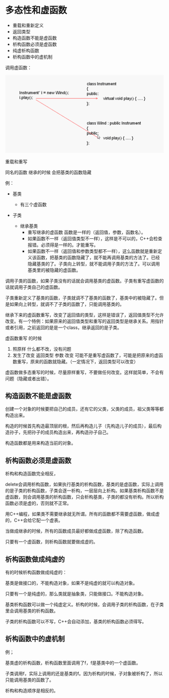 # 多态性和虚函数

- 重载和重新定义
- 返回类型
- 构造函数不能是虚函数
- 析构函数必须是虚函数
- 纯虚析构函数
- 析构函数中的虚机制

调用虚函数：

![image-20191017105926211](assets/image-20191017105926211.png)

重载和重写

同名的函数 继承的时候 会把基类的函数隐藏

例：

- 基类
  - 有三个虚函数

- 子类
  - 继承基类
    - 重写继承的虚函数 函数是一样的（返回值，参数，函数名）。
    - 如果函数不一样（返回值类型不一样），这样是不可以的，C++会检查报错。必须得是一样的。才能重写。
    - 如果函数不一样（返回值和参数类型都不一样），这么函数就是重新定义该函数，把基类的函数隐藏了，就不能再调用基类的方法了。已经隐藏基类的了。子类向上转型，就不能调用子类的方法了。可以调用基类里的被隐藏的虚函数。

调用子类的函数，如果子类没有的话就会调用基类的虚函数。子类有重写虚函数的话就调用子类自己的虚函数。

子类重新定义了基类的函数，子类就调不了基类的函数了，基类中的被隐藏了。但是如果向上转型，就调不了子类的函数了，只能调用基类的。



继承下来的虚函数重写，改变了返回值的类型，这样是错误了，返回值类型不允许改变。有一个特例：如果原来的返回值类型和重写的返回类型是继承关系。用指针或者引用，之前返回的是是一个class，继承返回的是子类。

虚函数重写 的时候

1. 照原样 什么都不改，没有问题
2. 发生了改变 返回类型 参数 改变 可能不是重写虚函数了，可能是把原来的虚函数重写，原来的函数就隐藏。（一定情况下，返回类型可以改变）

虚函数做多态重写的时候，尽量原样重写，不要做任何改变。这样就简单，不会有问题（隐藏或者出错）。

## 构造函数不能是虚函数

创建一个对象的时候要把自己的成员，还有它的父类，父类的成员，祖父类等等都构造出来。

构造的时候首先构造最顶层的根，然后再构造儿子（先构造儿子的成员），最后构造孙子，先把孙子的成员构造出来，再构造孙子自己。

构造函数都是用来构造当前的对象。

## 析构函数必须是虚函数

析构和构造函数完全相反，

delete会调用析构函数，如果执行基类的析构函数，基类的是虚函数，实际上调用的是子类的析构函数，子类会逐一析构，一层层向上析构。如果基类析构函数不是虚函数，则会调用基类的析构函数，只会析构基类，子类的都没有析构。所以析构函数必须是虚的，否则就不正常。



用C++编程，如果类不需要继承就无所谓。所有的函数都不需要虚函数，做成虚的，C++会给它配一个虚表。

当做成继承的时候，所有的函数成员最好都做成虚函数，除了构造函数。

只要有一个虚函数，则析构函数就要做成虚的。

## 析构函数做成纯虚的

有的时候析构函数做成纯虚的：

基类是做接口的，不能构造对象，如果不是纯虚的就可以构造对象。

只要有一个是纯虚的，那么类就是抽象类，只能做接口。不能构造对象。

基类析构函数可以做一个纯虚定义。析构的时候，会调用子类的析构函数，在子类里会调用基类的析构函数。

子类的析构函数可以不写，C++会自动添加，基类的析构函数必须得写。

## 析构函数中的虚机制

例；

基类虚的析构函数，析构函数里面调用了f，f是基类中的一个虚函数。

子类调用f，实际上调用的还是基类的f。因为析构的时候，子对象被析构了，所以只能调用基类的函数了。

析构和构造顺序是相反的。